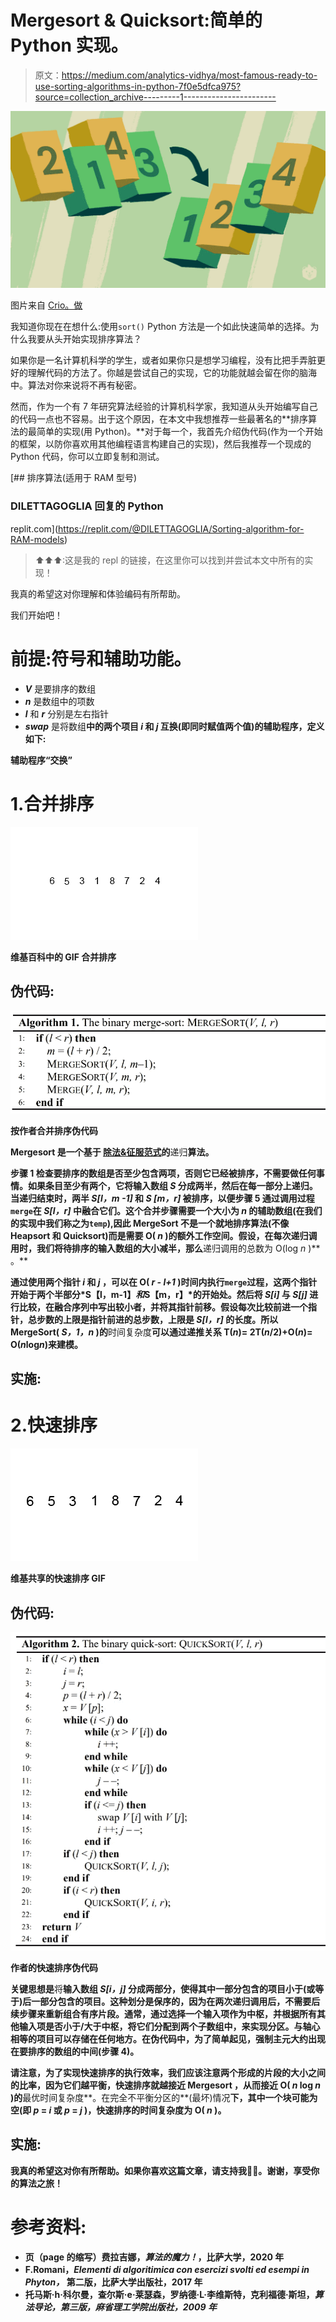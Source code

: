 # Mergesort & Quicksort:简单的 Python 实现。

> 原文：<https://medium.com/analytics-vidhya/most-famous-ready-to-use-sorting-algorithms-in-python-7f0e5dfca975?source=collection_archive---------1----------------------->

![](img/d36e0ac157cbbcc5e533c48712109166.png)

图片来自 [Crio。做](https://www.crio.do/blog/top-10-sorting-algorithms/)

我知道你现在在想什么:使用`sort()` Python 方法是一个如此快速简单的选择。为什么我要从头开始实现排序算法？

如果你是一名计算机科学的学生，或者如果你只是想学习编程，没有比把手弄脏更好的理解代码的方法了。你越是尝试自己的实现，它的功能就越会留在你的脑海中。算法对你来说将不再有秘密。

然而，作为一个有 7 年研究算法经验的计算机科学家，我知道从头开始编写自己的代码一点也不容易。出于这个原因，在本文中我想推荐一些最著名的**排序算法的最简单的实现(用 Python)。**对于每一个，我首先介绍伪代码(作为一个开始的框架，以防你喜欢用其他编程语言构建自己的实现)，然后我推荐一个现成的 Python 代码，你可以立即复制和测试。

[](https://replit.com/@DILETTAGOGLIA/Sorting-algorithm-for-RAM-models) [## 排序算法(适用于 RAM 型号)

### DILETTAGOGLIA 回复的 Python

replit.com](https://replit.com/@DILETTAGOGLIA/Sorting-algorithm-for-RAM-models) 

> ⬆⬆⬆:这是我的 repl 的链接，在这里你可以找到并尝试本文中所有的实现！

我真的希望这对你理解和体验编码有所帮助。

我们开始吧！

# 前提:符号和辅助功能。

*   ***V*** 是要排序的数组
*   ***n*** 是数组中的项数
*   ***l*** 和 ***r*** 分别是左右指针
*   ***swap*** 是将数组**中的两个项目 ***i*** 和 ***j*** 互换(即同时赋值两个值)的辅助程序，定义如下:**

**辅助程序“交换”**

# **1.合并排序**

**![](img/4300dee9f0581fef7cba45352ba7de79.png)**

**维基百科中的 GIF 合并排序**

## **伪代码:**

**![](img/749cc8d41132177b0503fdf9b906599b.png)**

**按作者合并排序伪代码**

**Mergesort 是一个基于 [**除法&征服**范式](https://en.wikipedia.org/wiki/Divide-and-conquer_algorithm)的**递归**算法。**

**步骤 1 检查要排序的数组是否至少包含两项，否则它已经被排序，不需要做任何事情。如果条目至少有两个，它将输入数组 *S* 分成两半，然后在每一部分上递归。当递归结束时，两半 *S[l，m -1]* 和 *S [m，r]* 被排序，以便步骤 5 通过调用过程`merge`在 *S[l，r]* 中融合它们。这个合并步骤需要一个大小为 *n* 的辅助数组(在我们的实现中我们称之为`temp`),因此 **MergeSort 不是一个就地排序算法**(不像 Heapsort 和 Quicksort)而是需要 O( *n* )的额外工作空间。假设，在每次递归调用时，我们将待排序的输入数组的大小减半，那么**递归调用的总数为 O(log *n* )** 。**

**通过使用两个指针 *i* 和 *j* ，可以在 O( *r - l+1* )时间内执行`merge`过程，这两个指针开始于两个半部分*S【l，m-1】*和*S【m，r】*的开始处。然后将 *S[i]* 与 *S[j]* 进行比较，在融合序列中写出较小者，并将其指针前移。假设每次比较前进一个指针，总步数的上限是指针前进的总步数，上限是 *S[l，r]* 的长度。所以 MergeSort( *S，1，n* )的**时间复杂度**可以通过递推关系 T(*n*)= 2T(*n*/2)+O(*n*)= O(*n*log*n*)来建模。**

## **实施:**

# **2.快速排序**

**![](img/9ef858c84361b7c5bda3a22e4882fc95.png)**

**维基共享的快速排序 GIF**

## **伪代码:**

**![](img/718258a2fc8242b1d4447ce107b9df29.png)**

**作者的快速排序伪代码**

**关键思想是**将**输入数组 *S[i，j]* 分成两部分，使得其中一部分包含的项目小于(或等于)后一部分包含的项目。这种划分是保序的，因为在两次递归调用后，不需要后续步骤来重新组合有序片段。通常，通过选择一个输入项作为中枢，并根据所有其他输入项是否小于/大于中枢，将它们分配到两个子数组中，来实现分区。与轴心相等的项目可以存储在任何地方。在伪代码中，为了简单起见，强制主元大约出现在要排序的数组的中间(步骤 4)。**

**请注意，为了实现快速排序的执行效率，我们应该注意两个形成的片段的大小之间的比率，因为它们越平衡，快速排序就越接近 Mergesort
，从而接近 O( *n* log *n* )的**最优时间复杂度**。在完全不平衡分区的**(最坏)情况**下，其中一个块可能为空(即 *p* = *i* 或 *p* = *j* )，快速排序的时间复杂度为 O( *n* )。**

## **实施:**

**我真的希望这对你有所帮助。如果你喜欢这篇文章，请支持我👏🏻。谢谢，享受你的算法之旅！**

# **参考资料:**

*   **页（page 的缩写）费拉吉娜，*算法的魔力！*，比萨大学，2020 年**
*   **F.Romani，*Elementi di algoritimica con esercizi svolti ed esempi in Phyton，* 第二版，比萨大学出版社，2017 年**
*   **托马斯·h·科尔曼，查尔斯·e·莱瑟森，罗纳德·L·李维斯特，克利福德·斯坦，[](https://mitpress.mit.edu/books/introduction-algorithms-third-edition)*算法导论，第三版，麻省理工学院出版社，2009 年***